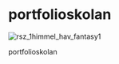 # portfolioskolan

![rsz_1himmel_hav_fantasy1](https://user-images.githubusercontent.com/70195790/230209377-eb5b7d13-cc15-4b2a-8484-544199b31349.png)

portfolioskolan
